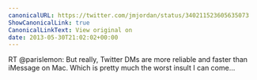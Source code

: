 ```yaml
---
canonicalURL: https://twitter.com/jmjordan/status/340211523605635073
ShowCanonicalLink: true
CanonicalLinkText: View original on
date: 2013-05-30T21:02:02+00:00
---
```

RT @parislemon: But really, Twitter DMs are more reliable and faster than iMessage on Mac. Which is pretty much the worst insult I can come…